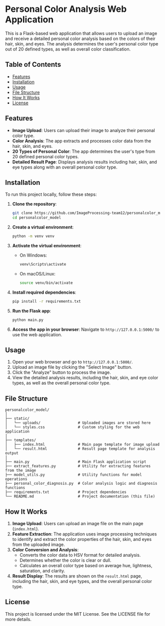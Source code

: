 # Personal Color Analysis Web Application

This is a Flask-based web application that allows users to upload an image and receive a detailed personal color analysis based on the colors of their hair, skin, and eyes. The analysis determines the user's personal color type out of 20 defined types, as well as overall color classification.

## Table of Contents
- [Features](#features)
- [Installation](#installation)
- [Usage](#usage)
- [File Structure](#file-structure)
- [How It Works](#how-it-works)
- [License](#license)

## Features
- **Image Upload**: Users can upload their image to analyze their personal color type.
- **Color Analysis**: The app extracts and processes color data from the hair, skin, and eyes.
- **20 Types of Personal Color**: The app determines the user's type from 20 defined personal color types.
- **Detailed Result Page**: Displays analysis results including hair, skin, and eye types along with an overall personal color type.

## Installation
To run this project locally, follow these steps:

1. **Clone the repository**:
    ```bash
    git clone https://github.com/ImageProcessing-team12/personalcolor_model.git
    cd personalcolor_model
    ```

2. **Create a virtual environment**:
    ```bash
    python -m venv venv
    ```

3. **Activate the virtual environment**:
    - On Windows:
        ```bash
        venv\Scripts\activate
        ```
    - On macOS/Linux:
        ```bash
        source venv/bin/activate
        ```

4. **Install required dependencies**:
    ```bash
    pip install -r requirements.txt
    ```

5. **Run the Flask app**:
    ```bash
    python main.py
    ```

6. **Access the app in your browser**:
   Navigate to `http://127.0.0.1:5000/` to use the web application.

## Usage
1. Open your web browser and go to `http://127.0.0.1:5000/`.
2. Upload an image file by clicking the "Select Image" button.
3. Click the "Analyze" button to process the image.
4. View the detailed analysis results, including the hair, skin, and eye color types, as well as the overall personal color type.

## File Structure
```
personalcolor_model/
│
├── static/
│   └── uploads/                 # Uploaded images are stored here
│   └── styles.css               # Custom styling for the web application
│
├── templates/
│   ├── index.html               # Main page template for image upload
│   └── result.html              # Result page template for analysis output
│
├── main.py                      # Main Flask application script
├── extract_features.py          # Utility for extracting features from the image
├── model_utils.py               # Utility functions for model operations
├── personal_color_diagnosis.py  # Color analysis logic and diagnosis functions
├── requirements.txt             # Project dependencies
└── README.md                    # Project documentation (this file)
```

## How It Works
1. **Image Upload**: Users can upload an image file on the main page (`index.html`).
2. **Feature Extraction**: The application uses image processing techniques to identify and extract the color properties of the hair, skin, and eyes from the uploaded image.
3. **Color Conversion and Analysis**:
    - Converts the color data to HSV format for detailed analysis.
    - Determines whether the color is clear or dull.
    - Calculates an overall color type based on average hue, lightness, saturation, and clarity.
4. **Result Display**: The results are shown on the `result.html` page, including the hair, skin, and eye types, and the overall personal color type.

## License
This project is licensed under the MIT License. See the LICENSE file for more details.
